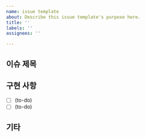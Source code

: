 ```yaml
---
name: issue template
about: Describe this issue template's purpose here.
title: ''
labels: ''
assignees: ''

---
```


## 이슈 제목
## 구현 사항
 - [ ] (to-do)
 - [ ] (to-do)
## 기타
